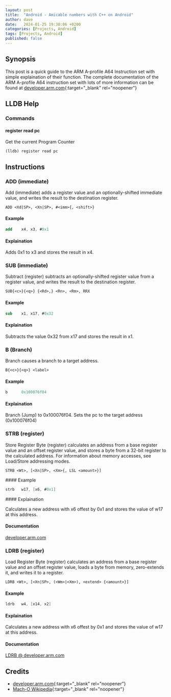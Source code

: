 ```yaml
---
layout: post
title:  "Android - Amicable numbers with C++ on Android"
author: dave
date:   2024-01-25 19:30:06 +0200
categories: [Projects, Android]
tags: [Projects, Android]
published: false 
---
```


## Synopsis
This post is a quick guide to the ARM A-profile A64 Instruction set with simple explaination of their function. The complete documentation of the ARM A-profile A64 instruction set with lots of more information can be found at [developer.arm.com](https://developer.arm.com/documentation){:target="_blank" rel="noopener"}

<!--## Overview
If patching a file is not an option and / or you want to add a lot of new code to an existing app and adding a new section is not an option, then you might want to inject a new library into an exeisting app and the call the code from this library. This tutorial shows you just that and how to achive this with the help of LIEF and Ghidra.-->

## LLDB Help
### Commands
#### register read pc
Get the current Program Counter

```lldb
(lldb) register read pc
```

## Instructions

### ADD (immediate)
Add (immediate) adds a register value and an optionally-shifted immediate value, and writes the result to the destination register.

```doc
ADD <Xd|SP>, <Xn|SP>, #<imm>{, <shift>}
```

#### Example
```nasm
add    x4, x3, #0x1
```

#### Explaination
Adds 0x1 to x3 and stores the result in x4.

### SUB (immediate)
Subtract (register) subtracts an optionally-shifted register value from a register value, and writes the result to the destination register.

```doc
SUB{<c>}{<q>} {<Rd>,} <Rn>, <Rm>, RRX
```

#### Example
```nasm
sub    x1, x17, #0x32
```

#### Explaination
Subtracts the value 0x32 from x17 and stores the result in x1.

### B (Branch)
Branch causes a branch to a target address.

```doc
B{<c>}{<q>} <label>
```
#### Example

```nasm
b      0x100076f04
```
#### Explaination
Branch (Jump) to 0x100076f04. Sets the pc to the target address (0x100076f04)

### STRB (register)
Store Register Byte (register) calculates an address from a base register value and an offset register value, and stores a byte from a 32-bit register to the calculated address. For information about memory accesses, see Load/Store addressing modes.

```doc
STRB <Wt>, [<Xn|SP>, <Xm>{, LSL <amount>}]
```
#### Example

```nasm
strb   w17, [x6, #0x1]
```

#### Explaination

Calculates a new address with x6 offest by 0x1 and stores the value of w17 at this address.

#### Documentation
[developer.arm.com](https://developer.arm.com/documentation/ddi0602/2023-12/Base-Instructions/STRB--register---Store-Register-Byte--register--?lang=en)

### LDRB (register)
Load Register Byte (register) calculates an address from a base register value and an offset register value, loads a byte from memory, zero-extends it, and writes it to a register.

```doc
LDRB <Wt>, [<Xn|SP>, (<Wm>|<Xm>), <extend> {<amount>}]
```
#### Example

```nasm
ldrb   w4, [x14, x2]
```

#### Explaination
Calculates a new address with x6 offest by 0x1 and stores the value of w17 at this address.

#### Documentation
[LDRB @ developer.arm.com](https://developer.arm.com/documentation/ddi0602/2023-12/Base-Instructions/LDRB--register---Load-Register-Byte--register--?lang=en)


## <a id="credits"></a>Credits
- [developer.arm.com](https://developer.arm.com/documentation){:target="_blank" rel="noopener"}
- [Mach-O Wikipedia](https://en.wikipedia.org/wiki/Mach-O){:target="_blank" rel="noopener"}
